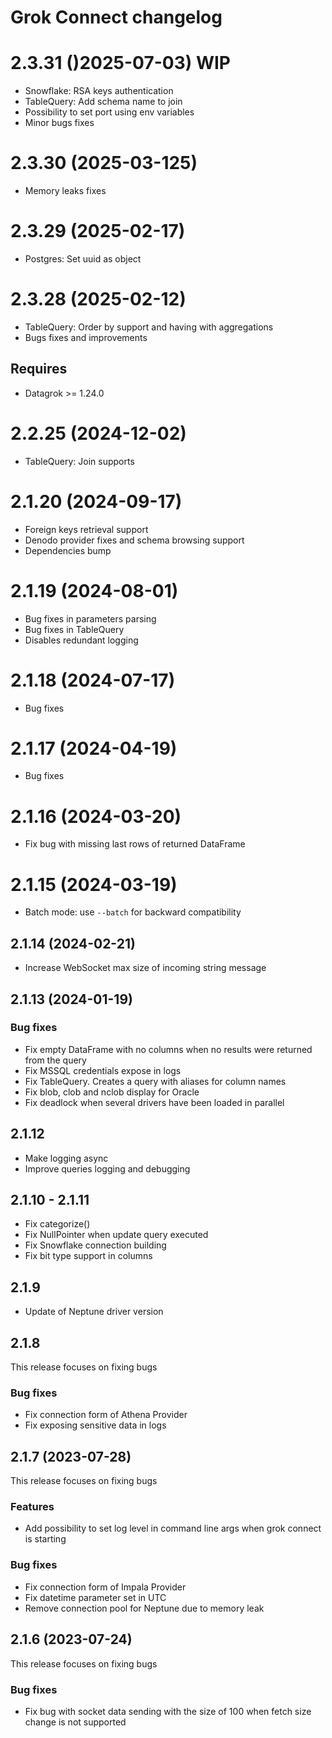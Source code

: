 # Grok Connect changelog

# 2.3.31 ()2025-07-03) WIP

* Snowflake: RSA keys authentication
* TableQuery: Add schema name to join
* Possibility to set port using env variables
* Minor bugs fixes

# 2.3.30 (2025-03-125)

* Memory leaks fixes

# 2.3.29 (2025-02-17)

* Postgres: Set uuid as object

# 2.3.28 (2025-02-12)

* TableQuery: Order by support and having with aggregations
* Bugs fixes and improvements

## Requires

* Datagrok >= 1.24.0

# 2.2.25 (2024-12-02)

* TableQuery: Join supports

# 2.1.20 (2024-09-17)

* Foreign keys retrieval support
* Denodo provider fixes and schema browsing support
* Dependencies bump

# 2.1.19 (2024-08-01)

* Bug fixes in parameters parsing
* Bug fixes in TableQuery
* Disables redundant logging

# 2.1.18 (2024-07-17)

* Bug fixes

# 2.1.17 (2024-04-19)

* Bug fixes

# 2.1.16 (2024-03-20)

* Fix bug with missing last rows of returned DataFrame

# 2.1.15 (2024-03-19)

* Batch mode: use `--batch` for backward compatibility

## 2.1.14 (2024-02-21)

* Increase WebSocket max size of incoming string message

## 2.1.13 (2024-01-19)

### Bug fixes

* Fix empty DataFrame with no columns when no results were returned from the query
* Fix MSSQL credentials expose in logs
* Fix TableQuery. Creates a query with aliases for column names
* Fix blob, clob and nclob display for Oracle
* Fix deadlock when several drivers have been loaded in parallel

## 2.1.12

* Make logging async
* Improve queries logging and debugging

## 2.1.10 - 2.1.11

* Fix categorize()
* Fix NullPointer when update query executed
* Fix Snowflake connection building
* Fix bit type support in columns

## 2.1.9

* Update of Neptune driver version

## 2.1.8 

This release focuses on fixing bugs

### Bug fixes

* Fix connection form of Athena Provider
* Fix exposing sensitive data in logs

## 2.1.7 (2023-07-28)

This release focuses on fixing bugs

### Features

* Add possibility to set log level in command line args when grok connect is starting

### Bug fixes

* Fix connection form of Impala Provider
* Fix datetime parameter set in UTC
* Remove connection pool for Neptune due to memory leak

## 2.1.6 (2023-07-24)

This release focuses on fixing bugs

### Bug fixes

* Fix bug with socket data sending with the size of 100 when fetch size change is not supported
